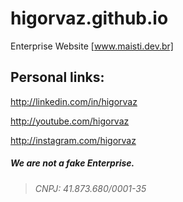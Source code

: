 # higorvaz.github.io
Enterprise Website [www.maisti.dev.br]

## Personal links: ##

http://linkedin.com/in/higorvaz

http://youtube.com/higorvaz

http://instagram.com/higorvaz

##### We are not a fake Enterprise.

> ###### CNPJ: 41.873.680/0001-35

